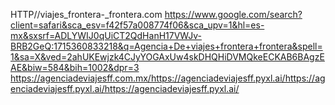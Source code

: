 HTTP//viajes_frontera-_frontera.com
https://www.google.com/search?client=safari&sca_esv=f42f57a008774f06&sca_upv=1&hl=es-mx&sxsrf=ADLYWIJ0qUiCT2QdHanH17VWJv-BRB2GeQ:1715360833218&q=Agencia+De+viajes+frontera+frontera&spell=1&sa=X&ved=2ahUKEwjzk4CJyYOGAxUw4skDHQHiDVMQkeECKAB6BAgzEAE&biw=584&bih=1002&dpr=3
https://agenciadeviajesff.com.mx/https://agenciadeviajesff.pyxl.ai/https://agenciadeviajesff.pyxl.ai/https://agenciadeviajesff.pyxl.ai/